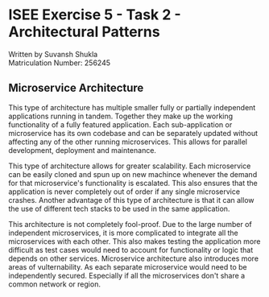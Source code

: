 # ISEE Exercise 5 - Task 2 - Architectural Patterns 

Written by Suvansh Shukla   
Matriculation Number: 256245

## Microservice Architecture

This type of architecture has multiple smaller fully or partially independent applications running in tandem. Together they make up the working functionality of a fully featured application. Each sub-application or microservice has its own codebase and can be separately updated without affecting any of the other running microservices. This allows for parallel development, deployment and maintenance. 

This type of architecture allows for greater scalability. Each microservice can be easily cloned and spun up on new machince whenever the demand for that microservice's functionality is escalated. This also ensures that the application is never completely out of order if any single microservice crashes. Another advantage of this type of architecture is that it can allow the use of
different tech stacks to be used in the same application.

This architecture is not completely fool-proof. Due to the large number of independent microservices, it is more complicated to integrate all the microservices with each other. This also makes testing the application more difficult as test cases would need to account for functionality or logic that depends on other services. Microservice architecture also introduces more areas of vulternability. As each separate microservice would need to be independently secured. Especially if all the microservices don't share a common network or region.

